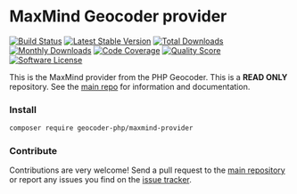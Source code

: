 # MaxMind Geocoder provider
[![Build Status](https://travis-ci.org/geocoder-php/maxmind-provider.svg?branch=master)](http://travis-ci.org/geocoder-php/maxmind-provider)
[![Latest Stable Version](https://poser.pugx.org/geocoder-php/maxmind-provider/v/stable)](https://packagist.org/packages/geocoder-php/maxmind-provider)
[![Total Downloads](https://poser.pugx.org/geocoder-php/maxmind-provider/downloads)](https://packagist.org/packages/geocoder-php/maxmind-provider)
[![Monthly Downloads](https://poser.pugx.org/geocoder-php/maxmind-provider/d/monthly.png)](https://packagist.org/packages/geocoder-php/maxmind-provider)
[![Code Coverage](https://img.shields.io/scrutinizer/coverage/g/geocoder-php/maxmind-provider.svg?style=flat-square)](https://scrutinizer-ci.com/g/geocoder-php/maxmind-provider)
[![Quality Score](https://img.shields.io/scrutinizer/g/geocoder-php/maxmind-provider.svg?style=flat-square)](https://scrutinizer-ci.com/g/geocoder-php/maxmind-provider)
[![Software License](https://img.shields.io/badge/license-MIT-brightgreen.svg?style=flat-square)](LICENSE)

This is the MaxMind provider from the PHP Geocoder. This is a **READ ONLY** repository. See the
[main repo](https://github.com/geocoder-php/Geocoder) for information and documentation. 

### Install

```bash
composer require geocoder-php/maxmind-provider
```

### Contribute

Contributions are very welcome! Send a pull request to the [main repository](https://github.com/geocoder-php/Geocoder) or 
report any issues you find on the [issue tracker](https://github.com/geocoder-php/Geocoder/issues).

